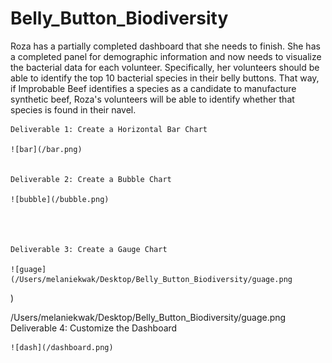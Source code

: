 # Belly_Button_Biodiversity

Roza has a partially completed dashboard that she needs to finish. She has a completed panel for demographic information and now needs to visualize the bacterial data for each volunteer. Specifically, her volunteers should be able to identify the top 10 bacterial species in their belly buttons. That way, if Improbable Beef identifies a species as a candidate to manufacture synthetic beef, Roza's volunteers will be able to identify whether that species is found in their navel.


    Deliverable 1: Create a Horizontal Bar Chart

    ![bar](/bar.png)


    Deliverable 2: Create a Bubble Chart

    ![bubble](/bubble.png)




    Deliverable 3: Create a Gauge Chart

    ![guage](/Users/melaniekwak/Desktop/Belly_Button_Biodiversity/guage.png
)

/Users/melaniekwak/Desktop/Belly_Button_Biodiversity/guage.png
    Deliverable 4: Customize the Dashboard

    ![dash](/dashboard.png)

